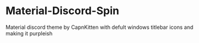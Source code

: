 # Material-Discord-Spin
Material discord theme by CapnKitten with defult windows titlebar icons and making it purpleish
